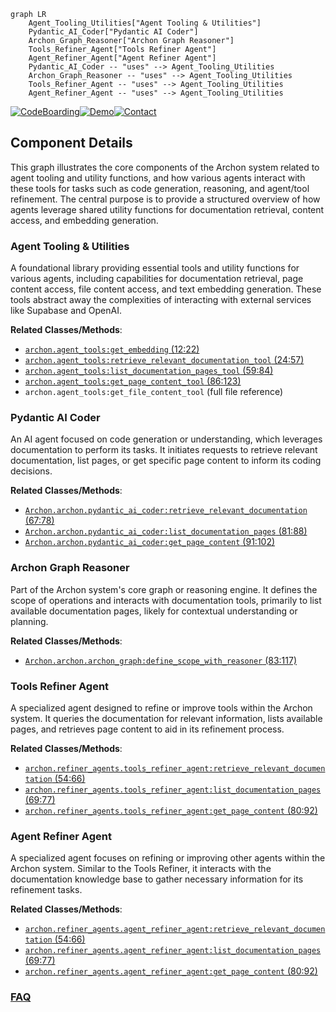 ```mermaid
graph LR
    Agent_Tooling_Utilities["Agent Tooling & Utilities"]
    Pydantic_AI_Coder["Pydantic AI Coder"]
    Archon_Graph_Reasoner["Archon Graph Reasoner"]
    Tools_Refiner_Agent["Tools Refiner Agent"]
    Agent_Refiner_Agent["Agent Refiner Agent"]
    Pydantic_AI_Coder -- "uses" --> Agent_Tooling_Utilities
    Archon_Graph_Reasoner -- "uses" --> Agent_Tooling_Utilities
    Tools_Refiner_Agent -- "uses" --> Agent_Tooling_Utilities
    Agent_Refiner_Agent -- "uses" --> Agent_Tooling_Utilities
```
[![CodeBoarding](https://img.shields.io/badge/Generated%20by-CodeBoarding-9cf?style=flat-square)](https://github.com/CodeBoarding/CodeBoarding)[![Demo](https://img.shields.io/badge/Try%20our-Demo-blue?style=flat-square)](https://www.codeboarding.org/demo)[![Contact](https://img.shields.io/badge/Contact%20us%20-%20contact@codeboarding.org-lightgrey?style=flat-square)](mailto:contact@codeboarding.org)

## Component Details

This graph illustrates the core components of the Archon system related to agent tooling and utility functions, and how various agents interact with these tools for tasks such as code generation, reasoning, and agent/tool refinement. The central purpose is to provide a structured overview of how agents leverage shared utility functions for documentation retrieval, content access, and embedding generation.

### Agent Tooling & Utilities
A foundational library providing essential tools and utility functions for various agents, including capabilities for documentation retrieval, page content access, file content access, and text embedding generation. These tools abstract away the complexities of interacting with external services like Supabase and OpenAI.


**Related Classes/Methods**:

- <a href="https://github.com/coleam00/Archon/blob/master/iterations/v5-parallel-specialized-agents/archon/agent_tools.py#L12-L22" target="_blank" rel="noopener noreferrer">`archon.agent_tools:get_embedding` (12:22)</a>
- <a href="https://github.com/coleam00/Archon/blob/master/iterations/v5-parallel-specialized-agents/archon/agent_tools.py#L24-L57" target="_blank" rel="noopener noreferrer">`archon.agent_tools:retrieve_relevant_documentation_tool` (24:57)</a>
- <a href="https://github.com/coleam00/Archon/blob/master/iterations/v5-parallel-specialized-agents/archon/agent_tools.py#L59-L84" target="_blank" rel="noopener noreferrer">`archon.agent_tools:list_documentation_pages_tool` (59:84)</a>
- <a href="https://github.com/coleam00/Archon/blob/master/iterations/v5-parallel-specialized-agents/archon/agent_tools.py#L86-L123" target="_blank" rel="noopener noreferrer">`archon.agent_tools:get_page_content_tool` (86:123)</a>
- `archon.agent_tools:get_file_content_tool` (full file reference)


### Pydantic AI Coder
An AI agent focused on code generation or understanding, which leverages documentation to perform its tasks. It initiates requests to retrieve relevant documentation, list pages, or get specific page content to inform its coding decisions.


**Related Classes/Methods**:

- <a href="https://github.com/coleam00/Archon/blob/master/archon/pydantic_ai_coder.py#L67-L78" target="_blank" rel="noopener noreferrer">`Archon.archon.pydantic_ai_coder:retrieve_relevant_documentation` (67:78)</a>
- <a href="https://github.com/coleam00/Archon/blob/master/archon/pydantic_ai_coder.py#L81-L88" target="_blank" rel="noopener noreferrer">`Archon.archon.pydantic_ai_coder:list_documentation_pages` (81:88)</a>
- <a href="https://github.com/coleam00/Archon/blob/master/archon/pydantic_ai_coder.py#L91-L102" target="_blank" rel="noopener noreferrer">`Archon.archon.pydantic_ai_coder:get_page_content` (91:102)</a>


### Archon Graph Reasoner
Part of the Archon system's core graph or reasoning engine. It defines the scope of operations and interacts with documentation tools, primarily to list available documentation pages, likely for contextual understanding or planning.


**Related Classes/Methods**:

- <a href="https://github.com/coleam00/Archon/blob/master/archon/archon_graph.py#L83-L117" target="_blank" rel="noopener noreferrer">`Archon.archon.archon_graph:define_scope_with_reasoner` (83:117)</a>


### Tools Refiner Agent
A specialized agent designed to refine or improve tools within the Archon system. It queries the documentation for relevant information, lists available pages, and retrieves page content to aid in its refinement process.


**Related Classes/Methods**:

- <a href="https://github.com/coleam00/Archon/blob/master/iterations/v5-parallel-specialized-agents/archon/refiner_agents/tools_refiner_agent.py#L54-L66" target="_blank" rel="noopener noreferrer">`archon.refiner_agents.tools_refiner_agent:retrieve_relevant_documentation` (54:66)</a>
- <a href="https://github.com/coleam00/Archon/blob/master/iterations/v5-parallel-specialized-agents/archon/refiner_agents/tools_refiner_agent.py#L69-L77" target="_blank" rel="noopener noreferrer">`archon.refiner_agents.tools_refiner_agent:list_documentation_pages` (69:77)</a>
- <a href="https://github.com/coleam00/Archon/blob/master/iterations/v5-parallel-specialized-agents/archon/refiner_agents/tools_refiner_agent.py#L80-L92" target="_blank" rel="noopener noreferrer">`archon.refiner_agents.tools_refiner_agent:get_page_content` (80:92)</a>


### Agent Refiner Agent
A specialized agent focuses on refining or improving other agents within the Archon system. Similar to the Tools Refiner, it interacts with the documentation knowledge base to gather necessary information for its refinement tasks.


**Related Classes/Methods**:

- <a href="https://github.com/coleam00/Archon/blob/master/iterations/v5-parallel-specialized-agents/archon/refiner_agents/agent_refiner_agent.py#L54-L66" target="_blank" rel="noopener noreferrer">`archon.refiner_agents.agent_refiner_agent:retrieve_relevant_documentation` (54:66)</a>
- <a href="https://github.com/coleam00/Archon/blob/master/iterations/v5-parallel-specialized-agents/archon/refiner_agents/agent_refiner_agent.py#L69-L77" target="_blank" rel="noopener noreferrer">`archon.refiner_agents.agent_refiner_agent:list_documentation_pages` (69:77)</a>
- <a href="https://github.com/coleam00/Archon/blob/master/iterations/v5-parallel-specialized-agents/archon/refiner_agents/agent_refiner_agent.py#L80-L92" target="_blank" rel="noopener noreferrer">`archon.refiner_agents.agent_refiner_agent:get_page_content` (80:92)</a>




### [FAQ](https://github.com/CodeBoarding/GeneratedOnBoardings/tree/main?tab=readme-ov-file#faq)
